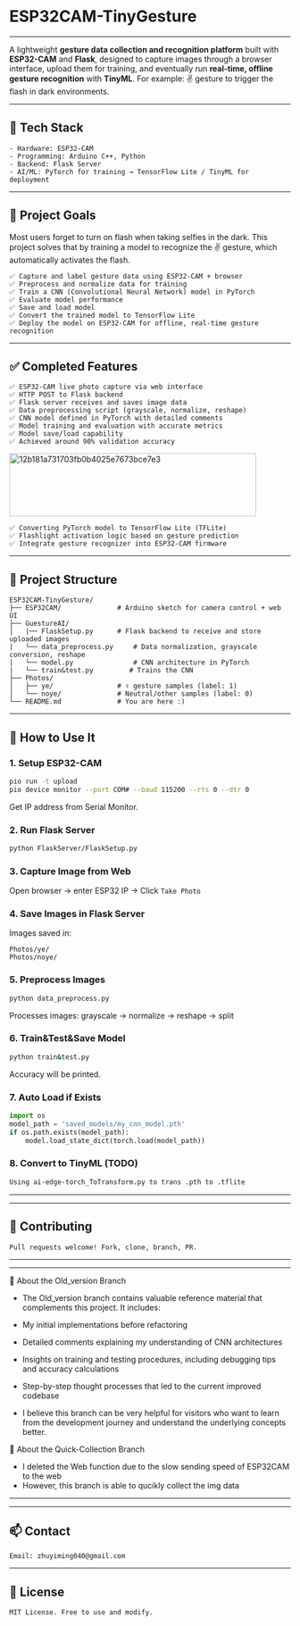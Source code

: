 # ESP32CAM-TinyGesture
---
A lightweight **gesture data collection and recognition platform** built with **ESP32-CAM** and **Flask**, designed to capture images through a browser interface, upload them for training, and eventually run **real-time, offline gesture recognition** with **TinyML**. For example: ✌️ gesture to trigger the flash in dark environments.

---

## 🚀 Tech Stack

```text
- Hardware: ESP32-CAM
- Programming: Arduino C++, Python
- Backend: Flask Server
- AI/ML: PyTorch for training → TensorFlow Lite / TinyML for deployment
```

---

## 🎯 Project Goals

Most users forget to turn on flash when taking selfies in the dark. This project solves that by training a model to recognize the ✌️ gesture, which automatically activates the flash.

```text
✅ Capture and label gesture data using ESP32-CAM + browser
✅ Preprocess and normalize data for training
✅ Train a CNN (Convolutional Neural Network) model in PyTorch
✅ Evaluate model performance
✅ Save and load model
✅ Convert the trained model to TensorFlow Lite
✅ Deploy the model on ESP32-CAM for offline, real-time gesture recognition
```

---

## ✅ Completed Features

```text
✅ ESP32-CAM live photo capture via web interface
✅ HTTP POST to Flask backend
✅ Flask server receives and saves image data
✅ Data preprocessing script (grayscale, normalize, reshape)
✅ CNN model defined in PyTorch with detailed comments
✅ Model training and evaluation with accurate metrics
✅ Model save/load capability
✅ Achieved around 90% validation accuracy
```
<img width="442" height="113" alt="12b181a731703fb0b4025e7673bce7e3" src="https://github.com/user-attachments/assets/8ec0553c-52c9-4242-a7b2-d96241ec0146" />

```text
✅ Converting PyTorch model to TensorFlow Lite (TFLite)
✅ Flashlight activation logic based on gesture prediction
✅ Integrate gesture recognizer into ESP32-CAM firmware
```

---

## 📁 Project Structure

```text
ESP32CAM-TinyGesture/
├── ESP32CAM/              # Arduino sketch for camera control + web UI
├── GuestureAI/
│   |── FlaskSetup.py      # Flask backend to receive and store uploaded images
|   └── data_preprocess.py     # Data normalization, grayscale conversion, reshape
|   └── model.py               # CNN architecture in PyTorch
|   └── train&test.py         # Trains the CNN
├── Photos/
│   ├── ye/                # ✌ gesture samples (label: 1)
│   └── noye/              # Neutral/other samples (label: 0)
└── README.md              # You are here :)
```

---

## 🧪 How to Use It

### 1. Setup ESP32-CAM

```bash
pio run -t upload
pio device monitor --port COM# --baud 115200 --rts 0 --dtr 0
```

Get IP address from Serial Monitor.

### 2. Run Flask Server

```bash
python FlaskServer/FlaskSetup.py
```

### 3. Capture Image from Web

Open browser → enter ESP32 IP → Click `Take Photo`

### 4. Save Images in Flask Server

Images saved in:

```text
Photos/ye/
Photos/noye/
```

### 5. Preprocess Images

```bash
python data_preprocess.py
```

Processes images: grayscale → normalize → reshape → split

### 6. Train&Test&Save Model

```bash
python train&test.py
```
Accuracy will be printed.


### 7. Auto Load if Exists

```python
import os
model_path = 'saved_models/my_cnn_model.pth'
if os.path.exists(model_path):
    model.load_state_dict(torch.load(model_path))
```

### 8. Convert to TinyML (TODO)

```bash
Using ai-edge-torch_ToTransform.py to trans .pth to .tflite
```

---
---

## 🤝 Contributing

```text
Pull requests welcome! Fork, clone, branch, PR.
```
---
---

🔖 About the Old_version Branch
- The Old_version branch contains valuable reference material that complements this project. It includes:

- My initial implementations before refactoring

- Detailed comments explaining my understanding of CNN architectures

- Insights on training and testing procedures, including debugging tips and accuracy calculations

- Step-by-step thought processes that led to the current improved codebase

- I believe this branch can be very helpful for visitors who want to learn from the development journey and understand the underlying concepts better.

🔖 About the Quick-Collection Branch
- I deleted the Web function due to the slow sending speed of ESP32CAM to the web
- However, this branch is able to qucikly collect the img data
 
---
---

## 📫 Contact

```text
Email: zhuyiming040@gmail.com
```

---

## 📄 License

```text
MIT License. Free to use and modify.
```
